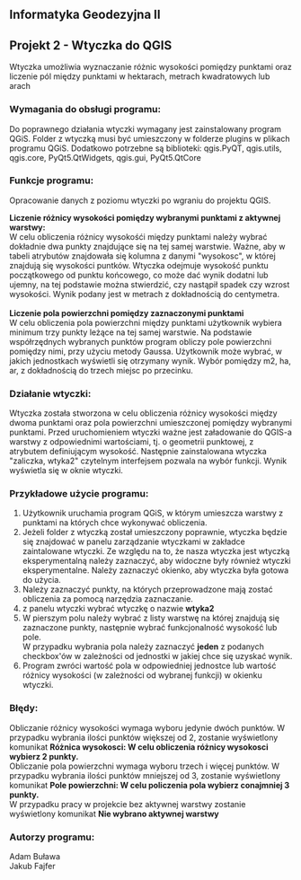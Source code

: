 ## Informatyka Geodezyjna II
## Projekt 2 - Wtyczka do QGIS
Wtyczka umożliwia wyznaczanie różnic wysokości pomiędzy punktami oraz liczenie pól między punktami w hektarach, metrach kwadratowych lub arach

### Wymagania do obsługi programu:
Do poprawnego działania wtyczki wymagany jest zainstalowany program QGiS. Folder z wtyczką musi być umieszczony w folderze plugins w plikach programu QGiS. 
Dodatkowo potrzebne są biblioteki:
qgis.PyQT, qgis.utils, qgis.core, PyQt5.QtWidgets, qgis.gui, PyQt5.QtCore

### Funkcje programu:
Opracowanie danych z poziomu wtyczki po wgraniu do projektu QGIS.

**Liczenie różnicy wysokości pomiędzy wybranymi punktami z aktywnej warstwy:** <br>
W celu obliczenia różnicy wysokośći między punktami należy wybrać dokładnie dwa punkty znajdujące się na tej samej warstwie.
Ważne, aby w tabeli atrybutów znajdowała się kolumna z danymi "wysokosc", w której znajdują się wysokości puntków.
Wtyczka odejmuje wysokość punktu początkowego od punktu końcowego, co może dać wynik dodatni lub ujemny, na tej podstawie 
można stwierdzić, czy nastąpił spadek czy wzrost wysokości. Wynik podany jest w metrach z dokładnością do centymetra.
 <br>
 <br>
**Liczenie pola powierzchni pomiędzy zaznaczonymi punktami** <br>
W celu obliczenia pola powierzchni między punktami użytkownik wybiera minimum trzy punkty leżące na tej samej warstwie. 
Na podstawie współrzędnych wybranych punktów program obliczy pole powierzchni pomiędzy nimi, przy użyciu metody Gaussa.
Użytkownik może wybrać, w jakich jednostkach wyświetli się otrzymany wynik. Wybór pomiędzy m2, ha, ar, z dokładnością do trzech miejsc po przecinku.

### Działanie wtyczki:
Wtyczka została stworzona w celu obliczenia różnicy wysokości między dwoma punktami oraz pola powierzchni
umieszczonej pomiędzy wybranymi punktami. Przed uruchomieniem wtyczki ważne jest załadowanie do QGIS-a
warstwy z odpowiednimi wartościami, tj. o geometrii punktowej, z atrybutem definiującym wysokość. Następnie
zainstalowana wtyczka "zaliczka, wtyka2" czytelnym interfejsem pozwala na wybór funkcji. Wynik wyświetla się w oknie wtyczki.

### Przykładowe użycie programu:
1. Użytkownik uruchamia program QGiS, w którym umieszcza warstwy z punktami na których chce wykonywać obliczenia.
2. Jeżeli folder z wtyczką został umieszczony poprawnie, wtyczka będzie się znajdować w panelu zarządzanie wtyczkami w zakładce zaintalowane wtyczki. Ze względu na to, że nasza wtyczka jest wtyczką eksperymentalną należy zaznaczyć, aby widoczne były również wtyczki eksperymentalne. Należy zaznaczyć okienko, aby wtyczka była gotowa do użycia.
3. Należy zaznaczyć punkty, na których przeprowadzone mają zostać obliczenia za pomocą narzędzia zaznaczanie.
4. z panelu wtyczki wybrać wtyczkę o nazwie **wtyka2**
5. W pierszym polu należy wybrać z listy warstwę na której znajdują się zaznaczone punkty, następnie wybrać funkcjonalność wysokość lub pole. <br> W przypadku wybrania pola należy zaznaczyć **jeden** z podanych checkbox'ów w zależności od jednostki w jakiej chce się uzyskać wynik.
6. Program zwróci wartość pola w odpowiedniej jednostce lub wartość różnicy wysokości (w zależności od wybranej funkcji) w okienku wtyczki.

### Błędy:
Obliczanie różnicy wysokości wymaga wyboru jedynie dwóch punktów. W przypadku wybrania ilości punktów 
większej od 2, zostanie wyświetlony komunikat **Różnica wysokosci: W celu obliczenia różnicy wysokosci wybierz 2 punkty.** <br>
Obliczanie pola powierzchni wymaga wyboru trzech i więcej punktów. W przypadku wybrania ilości punktów 
mniejszej od 3, zostanie wyświetlony komunikat **Pole powierzchni: W celu policzenia pola wybierz conajmniej 3 punkty.** <br>
W przypadku pracy w projekcie bez aktywnej warstwy zostanie wyświetlony komunikat **Nie wybrano aktywnej warstwy** <br> 

### Autorzy programu:
Adam Buława <br>
Jakub Fajfer
